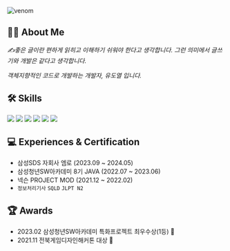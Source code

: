 ![venom](https://capsule-render.vercel.app/api?type=venom&height=200&text=Welcome%20to-nl-Doyeol's%20Github&fontSize=70&color=0:8871e5,100:b678c4&stroke=b678c4)

## 👨‍💻 About Me
<i><p>✍️좋은 글이란 편하게 읽히고 이해하기 쉬워야 한다고 생각합니다. 그런 의미에서 글쓰기와 개발은 같다고 생각합니다.</p></i>
<i><p>객체지향적인 코드로 개발하는 개발자, 유도열 입니다.</p></i>

  
## 🛠 Skills
<img src="https://img.shields.io/badge/Java-C71A36?style=plastic-square&logo=java&logoColor=white"> <img src="https://img.shields.io/badge/Spring Boot-6DB33F?style=plastic-square&logo=Spring Boot&logoColor=white"> <img src="https://img.shields.io/badge/Jpa-000000?style=plastic-square&logo=Jpa&logoColor=white"> <img src="https://img.shields.io/badge/javascript-F7DF1E?style=plastic-square&logo=javascript&logoColor=white"/> <img src="https://img.shields.io/badge/React-61DAFB?style=plastic-square&logo=React&logoColor=white"/> <img src="https://img.shields.io/badge/Next-000000?style=plastic-square&logo=nextdotjs&logoColor=white"/>

## 💻 Experiences & Certification
- 삼성SDS 자회사 엠로 (2023.09 ~ 2024.05)
- 삼성청년SW아카데미 8기 JAVA (2022.07 ~ 2023.06)
- 넥슨 PROJECT MOD (2021.12 ~ 2022.02)
- `정보처리기사` `SQLD` `JLPT N2`

## 🏆 Awards
- 2023.02 삼성청년SW아카데미 특화프로젝트 최우수상(1등) 🥇
- 2021.11 전북게임디자인해커톤 대상 🥇
            


<!--
**doyeolKR/doyeolKR** is a ✨ _special_ ✨ repository because its `README.md` (this file) appears on your GitHub profile.

Here are some ideas to get you started:

- 🔭 I’m currently working on ...
- 🌱 I’m currently learning ...
- 👯 I’m looking to collaborate on ...
- 🤔 I’m looking for help with ...
- 💬 Ask me about ...
- 📫 How to reach me: ...
- 😄 Pronouns: ...
- ⚡ Fun fact: ...
-->
